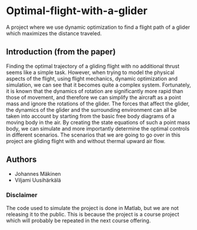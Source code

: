 # Optimal-flight-with-a-glider
A project where we use dynamic optimization to find a flight path of a glider which maximizes the distance traveled.

## Introduction (from the paper)   

   
Finding the optimal trajectory of a gliding flight with no additional thrust seems like a simple task. However, when trying to model the physical aspects of the flight, using flight mechanics, dynamic optimization and simulation, we can see that it becomes quite a complex system. Fortunately, it is known that the dynamics of rotation are significantly more rapid than those of movement, and therefore we can simplify the aircraft as a point mass and ignore the rotations of the glider. The forces that affect the glider, the dynamics of the glider and the surrounding environment can all be taken into account by starting from the basic free body diagrams of a moving body in the air. By creating the state equations of such a point mass body, we can simulate and more importantly determine the optimal controls in different scenarios. The scenarios that we are going to go over in this project are gliding flight with and without thermal upward air flow.
  
## Authors
  - Johannes Mäkinen
  - Viljami Uusihärkälä

### Disclaimer

The code used to simulate the project is done in Matlab, but we are not releasing it to the public. This is because the project is a course project which will probably be repeated in the next course offering.
